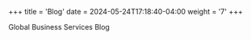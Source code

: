 +++
title = 'Blog'
date = 2024-05-24T17:18:40-04:00
weight = '7'
+++

Global Business Services Blog
